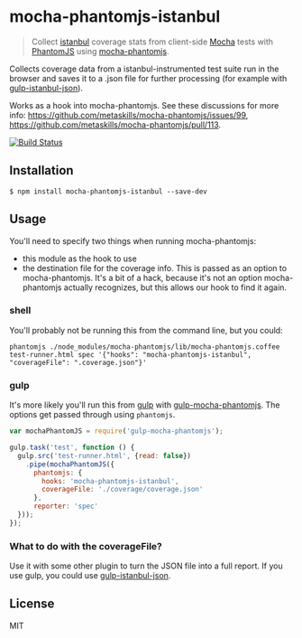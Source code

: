 # mocha-phantomjs-istanbul
> Collect [istanbul](https://github.com/gotwarlost/istanbul) coverage stats from client-side [Mocha](https://github.com/visionmedia/mocha) tests with [PhantomJS](https://github.com/ariya/phantomjs) using [mocha-phantomjs](https://github.com/metaskills/mocha-phantomjs).

Collects coverage data from a istanbul-instrumented test suite run in the browser and saves it to a .json file for further processing (for example with [gulp-istanbul-json](https://github.com/willembult/gulp-istanbul-json)).

Works as a hook into mocha-phantomjs. See these discussions for more info: https://github.com/metaskills/mocha-phantomjs/issues/99, https://github.com/metaskills/mocha-phantomjs/pull/113. 

[![Build Status](https://travis-ci.org/willembult/mocha-phantomjs-istanbul.svg?branch=master)](https://travis-ci.org/willembult/mocha-phantomjs-istanbul)

## Installation
```shell
$ npm install mocha-phantomjs-istanbul --save-dev
```

## Usage
You'll need to specify two things when running mocha-phantomjs: 
* this module as the hook to use
* the destination file for the coverage info. This is passed as an option to mocha-phantomjs. It's a bit of a hack, because it's not an option mocha-phantomjs actually recognizes, but this allows our hook to find it again.

### shell
You'll probably not be running this from the command line, but you could:
```shell
phantomjs ./node_modules/mocha-phantomjs/lib/mocha-phantomjs.coffee test-runner.html spec '{"hooks": "mocha-phantomjs-istanbul", "coverageFile": ".coverage.json"}'
```

### gulp
It's more likely you'll run this from [gulp](https://github.com/wearefractal/gulp) with [gulp-mocha-phantomjs](https://github.com/mrhooray/gulp-mocha-phantomjs). The options get passed through using `phantomjs`.

```javascript
var mochaPhantomJS = require('gulp-mocha-phantomjs');

gulp.task('test', function () {
  gulp.src('test-runner.html', {read: false})
    .pipe(mochaPhantomJS({
      phantomjs: {
        hooks: 'mocha-phantomjs-istanbul',
        coverageFile: './coverage/coverage.json'
      },
      reporter: 'spec'
  }));
});
```

### What to do with the coverageFile? 
Use it with some other plugin to turn the JSON file into a full report. If you use gulp, you could use [gulp-istanbul-json](https://github.com/willembult/gulp-istanbul-json).

## License
MIT
